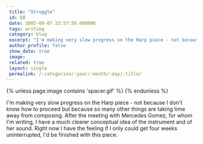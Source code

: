```yaml
---
 title: "Struggle"
 id: 68
 date: 2005-09-07 23:57:59.000000
 tags: writing
 category: blog
 excerpt: "I'm making very slow progress on the Harp piece - not because I don't know how to proceed but because so many other things are taking time away from composing. After the meeting with Mercedes Gomez, f..."
 author_profile: false
 show_date: true
 image: 
 related: true
 layout: single
 permalink: /:categories/:year/:month/:day/:title/
---
```

{% unless page.image contains 'spacer.gif' %}
{% endunless %}

I'm making very slow progress on the Harp piece - not because I don't know how to proceed but because so many other things are taking time away from composing. After the meeting with Mercedes Gomez, for whom I'm writing, I have a much clearer conceptual idea of the instrument and of her sound. Right now I have the feeling if I only could get four weeks uninterrupted, I'd be finished with this piece.
